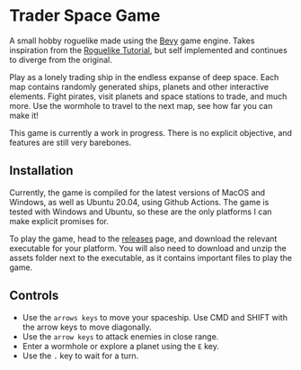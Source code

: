 # Trader Space Game

A small hobby roguelike made using the [Bevy](https://github.com/bevyengine/bevy) game engine. Takes inspiration from the [Roguelike Tutorial](https://github.com/amethyst/rustrogueliketutorial), but self implemented and continues to diverge from the original.

Play as a lonely trading ship in the endless expanse of deep space. Each map contains randomly generated ships, planets and other interactive elements. Fight pirates, visit planets and space stations to trade, and much more. Use the wormhole to travel to the next map, see how far you can make it!

This game is currently a work in progress. There is no explicit objective, and features are still very barebones.

## Installation

Currently, the game is compiled for the latest versions of MacOS and Windows, as well as Ubuntu 20.04, using Github Actions. The game is tested with Windows and Ubuntu, so these are the only platforms I can make explicit promises for.

To play the game, head to the [releases](https://github.com/TimothyQuark/trader/releases) page, and download the relevant executable for your platform. You will also need to download and unzip the assets folder next to the executable, as it contains important files to play the game.

## Controls

* Use the `arrows keys` to move your spaceship. Use CMD and SHIFT with the arrow keys to move diagonally.
* Use the `arrow keys` to attack enemies in close range.
* Enter a wormhole or  explore a planet using the `E` key.
* Use the `.` key to wait for a turn.

